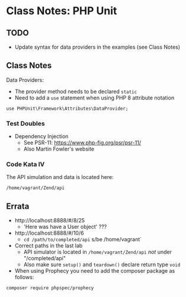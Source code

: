 # Class Notes: PHP Unit

## TODO
* Update syntax for data providers in the examples (see Class Notes)

## Class Notes
Data Providers:
* The provider method needs to be declared `static`
* Need to add a `use` statement when using PHP 8 attribute notation
```
use PHPUnit\Framework\Attributes\DataProvider;
```

### Test Doubles
* Dependency Injection
  * See PSR-11: https://www.php-fig.org/psr/psr-11/
  * Also Martin Fowler's website

### Code Kata IV
The API simulation and data is located here:
```
/home/vagrant/Zend/api
```

## Errata
* http://localhost:8888/#/8/25
  * 'Here was have a User object' ???
* http://localhost:8888/#/10/6
  * `cd /path/to/completed/api` s/be /home/vagrant`
* Correct paths in the last lab
  * API simulator is located in `/home/vagrant/Zend/api` *not* under "/completed/api"
  * Also make sure `setup()` and `teardown()` declare return type `void`
* When using Prophecy you need to add the composer package as follows:
```
composer require phpspec/prophecy
```


